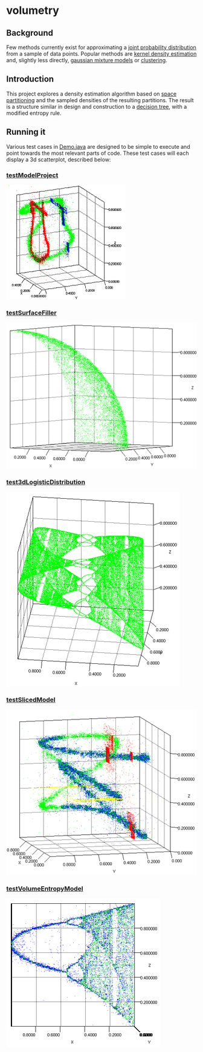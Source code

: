 # volumetry

## Background

Few methods currently exist for approximating a [joint probability distribution](https://en.wikipedia.org/wiki/Joint_probability_distribution) from a sample of data points. Popular methods are [kernel density estimation](https://en.wikipedia.org/wiki/Multivariate_kernel_density_estimation) and, slightly less directly, [gaussian mixture models](https://en.wikipedia.org/wiki/Mixture_model) or [clustering](https://en.wikipedia.org/wiki/Cluster_analysis).

## Introduction

This project explores a density estimation algorithm based on [space partitioning](https://en.wikipedia.org/wiki/Space_partitioning) and the sampled densities of the resulting partitions. The result is a structure similar in design and construction to a [decision tree](https://en.wikipedia.org/wiki/Decision_tree), with a modified entropy rule.

## Running it

Various test cases in [Demo.java](https://github.com/acharneski/volumetry/blob/master/src/test/java/com/simiacryptus/probabilityModel/Demo.java#L35) are designed to be simple to execute and point towards the most relevant parts of code. These test cases will each display a 3d scatterplot, described below:

### [testModelProject](https://github.com/acharneski/volumetry/blob/master/src/test/java/com/simiacryptus/probabilityModel/Demo.java#L45)
![Logistic](https://raw.githubusercontent.com/acharneski/volumetry/master/doc/projection.png)

### [testSurfaceFiller](https://github.com/acharneski/volumetry/blob/master/src/test/java/com/simiacryptus/probabilityModel/Demo.java#L91)
![Logistic](https://raw.githubusercontent.com/acharneski/volumetry/master/doc/surface.png)

### [test3dLogisticDistribution](https://github.com/acharneski/volumetry/blob/master/src/test/java/com/simiacryptus/probabilityModel/Demo.java#L130)
![Logistic](https://raw.githubusercontent.com/acharneski/volumetry/master/doc/logistic.png)


### [testSlicedModel](https://github.com/acharneski/volumetry/blob/master/src/test/java/com/simiacryptus/probabilityModel/Demo.java#L141)
![Logistic](https://raw.githubusercontent.com/acharneski/volumetry/master/doc/slices.png)

### [testVolumeEntropyModel](https://github.com/acharneski/volumetry/blob/master/src/test/java/com/simiacryptus/probabilityModel/Demo.java#L189)
![Logistic](https://raw.githubusercontent.com/acharneski/volumetry/master/doc/logistic_model.png)


